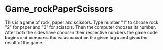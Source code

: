 # Game_rockPaperScissors
This is a game of rock, paper and scissors.
Type number "1" to choose rock "2" for paper and "3" for scissors.
Then the computer chooses its number.
After both the sides have choosen their respective numbers the game code begins and compares the value based on the given logic and gives the result of the game.
